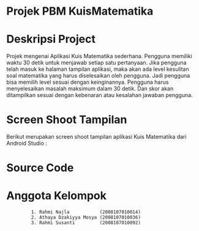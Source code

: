 # Projek PBM KuisMatematika
# Deskripsi Project 

Projek mengenai Aplikasi Kuis Matematika sederhana. Pengguna memiliki waktu 30 detik untuk menjawab setiap satu pertanyaan. Jika pengguna telah masuk ke halaman tampilan aplikasi, maka akan ada level kesulitan soal matematika yang harus diselesaikan oleh pengguna. Jadi pengguna bisa memilih level sesuai dengan keinginannya. Pengguna harus menyelesaikan masalah maksimum dalam 30 detik. Dan skor akan ditampilkan sesuai dengan kebenaran atau kesalahan jawaban pengguna.

# Screen Shoot Tampilan 

Berikut merupakan screen shoot tampilan aplikasi Kuis Matematika dari Android Studio :

# Source Code

# Anggota Kelompok

		     1. Rahmi Najla           (2008107010014) 
		     2. Athaya Dzakiyya Mosya (2008107010036)
		     3. Rahmi Susanti         (2008107010092)
